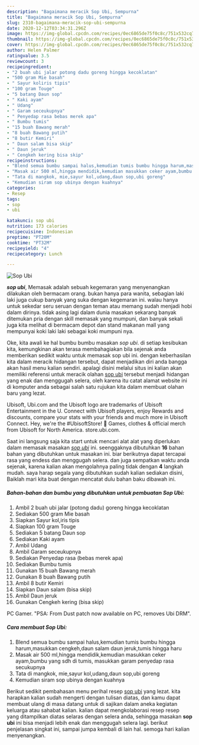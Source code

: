 ```yaml
---
description: "Bagaimana meracik Sop Ubi, Sempurna"
title: "Bagaimana meracik Sop Ubi, Sempurna"
slug: 2310-bagaimana-meracik-sop-ubi-sempurna
date: 2020-12-12T03:34:31.296Z
image: https://img-global.cpcdn.com/recipes/0ec6865de75f0c8c/751x532cq70/sop-ubi-foto-resep-utama.jpg
thumbnail: https://img-global.cpcdn.com/recipes/0ec6865de75f0c8c/751x532cq70/sop-ubi-foto-resep-utama.jpg
cover: https://img-global.cpcdn.com/recipes/0ec6865de75f0c8c/751x532cq70/sop-ubi-foto-resep-utama.jpg
author: Helen Palmer
ratingvalue: 3.5
reviewcount: 3
recipeingredient:
- "2 buah ubi jalar potong dadu goreng hingga kecoklatan"
- "500 gram Mie basah"
- " Sayur koliris tipis"
- "100 gram Touge"
- "5 batang Daun sop"
- " Kaki ayam"
- " Udang"
- " Garam seceukupnya"
- " Penyedap rasa bebas merek apa"
- " Bumbu tumis"
- "15 buah Bawang merah"
- "8 buah Bawang putih"
- "8 butir Kemiri"
- " Daun salam bisa skip"
- " Daun jeruk"
- " Cengkeh kering bisa skip"
recipeinstructions:
- "Blend semua bumbu sampai halus,kemudian tumis bumbu hingga harum,masukkan cengkeh,daun salam daun jeruk,tumis hingga haru"
- "Masak air 500 ml,hingga mendidik,kemudian masukkan ceker ayam,bumbu yang sdh di tumis, masukkan garam penyedap rasa secukupnya"
- "Tata di mangkok, mie,sayur kol,udang,daun sop,ubi goreng"
- "Kemudian siram sop ubinya dengan kuahnya"
categories:
- Resep
tags:
- sop
- ubi

katakunci: sop ubi 
nutrition: 173 calories
recipecuisine: Indonesian
preptime: "PT20M"
cooktime: "PT32M"
recipeyield: "4"
recipecategory: Lunch

---
```



![Sop Ubi](https://img-global.cpcdn.com/recipes/0ec6865de75f0c8c/751x532cq70/sop-ubi-foto-resep-utama.jpg)

<b><i>sop ubi</i></b>, Memasak adalah sebuah kegemaran yang menyenangkan dilakukan oleh bermacam orang. bukan hanya para wanita, sebagian laki laki juga cukup banyak yang suka dengan kegemaran ini. walau hanya untuk sekedar seru seruan dengan teman atau memang sudah menjadi hobi dalam dirinya. tidak asing lagi dalam dunia masakan sekarang banyak ditemukan pria dengan skill memasak yang mumpuni, dan banyak sekali juga kita melihat di bermacam depot dan stand makanan mall yang mempunyai koki laki laki sebagai koki mumpuni nya.

Oke, kita awali ke hal bumbu bumbu masakan <i>sop ubi</i>. di setiap kesibukan kita, kemungkinan akan terasa membahagiakan bila sejenak anda memberikan sedikit waktu untuk memasak sop ubi ini. dengan keberhasilan kita dalam meracik hidangan tersebut, dapat menjadikan diri anda bangga akan hasil menu kalian sendiri. apalagi disini melalui situs ini kalian akan memiliki referensi untuk meracik olahan <u>sop ubi</u> tersebut menjadi hidangan yang enak dan menggugah selera, oleh karena itu catat alamat website ini di komputer anda sebagai salah satu rujukan kita dalam membuat olahan baru yang lezat.

Ubisoft, Ubi.com and the Ubisoft logo are trademarks of Ubisoft Entertainment in the U. Connect with Ubisoft players, enjoy Rewards and discounts, compare your stats with your friends and much more in Ubisoft Connect. Hey, we&#39;re the #UbisoftStore! 👋 Games, clothes &amp; official merch from Ubisoft for North America. store.ubi.com.


Saat ini langsung saja kita start untuk mencari alat alat yang diperlukan dalam memasak masakan <u><i>sop ubi</i></u> ini. seenggaknya dibutuhkan <b>16</b> bahan bahan yang dibutuhkan untuk masakan ini. biar berikutnya dapat tercapai rasa yang endess dan menggugah selera. dan juga sempatkan waktu anda sejenak, karena kalian akan mengolahnya paling tidak dengan <b>4</b> langkah mudah. saya harap segala yang dibutuhkan sudah kalian sediakan disini, Baiklah mari kita buat dengan mencatat dulu bahan baku dibawah ini.

<!--inarticleads1-->

##### Bahan-bahan dan bumbu yang dibutuhkan untuk pembuatan Sop Ubi:

1. Ambil 2 buah ubi jalar (potong dadu) goreng hingga kecoklatan
1. Sediakan 500 gram Mie basah
1. Siapkan  Sayur kol,iris tipis
1. Siapkan 100 gram Touge
1. Sediakan 5 batang Daun sop
1. Sediakan  Kaki ayam
1. Ambil  Udang
1. Ambil  Garam seceukupnya
1. Sediakan  Penyedap rasa (bebas merek apa)
1. Sediakan  Bumbu tumis
1. Gunakan 15 buah Bawang merah
1. Gunakan 8 buah Bawang putih
1. Ambil 8 butir Kemiri
1. Siapkan  Daun salam (bisa skip)
1. Ambil  Daun jeruk
1. Gunakan  Cengkeh kering (bisa skip)


PC Gamer. &#34;PSA: From Dust patch now available on PC, removes Ubi DRM&#34;. 

<!--inarticleads2-->

##### Cara membuat Sop Ubi:

1. Blend semua bumbu sampai halus,kemudian tumis bumbu hingga harum,masukkan cengkeh,daun salam daun jeruk,tumis hingga haru
1. Masak air 500 ml,hingga mendidik,kemudian masukkan ceker ayam,bumbu yang sdh di tumis, masukkan garam penyedap rasa secukupnya
1. Tata di mangkok, mie,sayur kol,udang,daun sop,ubi goreng
1. Kemudian siram sop ubinya dengan kuahnya




Berikut sedikit pembahasan menu perihal resep <u>sop ubi</u> yang lezat. kita harapkan kalian sudah mengerti dengan tulisan diatas, dan kamu dapat membuat ulang di masa datang untuk di sajikan dalam aneka kegiatan keluarga atau sahabat kalian. kalian dapat mengkolaborasi resep resep yang ditampilkan diatas selaras dengan selera anda, sehingga masakan <b>sop ubi</b> ini bisa menjadi lebih enak dan menggugah selera lagi. berikut penjelasan singkat ini, sampai jumpa kembali di lain hal. semoga hari kalian menyenangkan.
